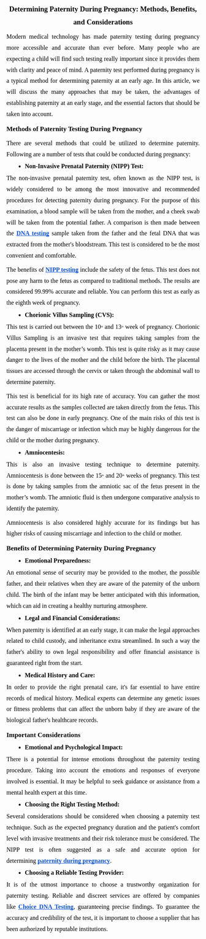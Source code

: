 <p>
    <meta charset="utf-8">
</p>
<h1 style="line-height:1.7999999999999998;margin-bottom:6pt;margin-top:12pt;text-align:center;" dir="ltr"><span style="background-color:#ffffff;color:#000000;font-family:'Times New Roman',serif;font-size:13.999999999999998pt;"><span style="font-style:normal;font-variant:normal;text-decoration:none;vertical-align:baseline;white-space:pre-wrap;"><strong>Determining Paternity During Pregnancy: Methods, Benefits, and Considerations</strong></span></span></h1>
<p style="line-height:1.7999999999999998;margin-bottom:6pt;margin-top:6pt;text-align:justify;" dir="ltr"><span style="background-color:transparent;color:#000000;font-family:'Times New Roman',serif;font-size:12pt;"><span style="font-style:normal;font-variant:normal;font-weight:400;text-decoration:none;vertical-align:baseline;white-space:pre-wrap;">Modern medical technology has made paternity testing during pregnancy more accessible and accurate than ever before. Many people who are expecting a child will find such testing really important since it provides them with clarity and peace of mind. A paternity test performed during pregnancy is a typical method for determining paternity at an early age. In this article, we will discuss the many approaches that may be taken, the advantages of establishing paternity at an early stage, and the essential factors that should be taken into account.</span></span></p>
<h2 style="line-height:1.7999999999999998;margin-bottom:6pt;margin-top:2pt;text-align:justify;" dir="ltr"><span style="background-color:transparent;color:#000000;font-family:'Times New Roman',serif;font-size:13pt;"><span style="font-style:normal;font-variant:normal;text-decoration:none;vertical-align:baseline;white-space:pre-wrap;"><strong>Methods of Paternity Testing During Pregnancy</strong></span></span></h2>
<p style="line-height:1.7999999999999998;margin-bottom:6pt;margin-top:6pt;text-align:justify;" dir="ltr"><span style="background-color:transparent;color:#000000;font-family:'Times New Roman',serif;font-size:12pt;"><span style="font-style:normal;font-variant:normal;font-weight:400;text-decoration:none;vertical-align:baseline;white-space:pre-wrap;">There are several methods that could be utilized to determine paternity. Following are a number of tests that could be conducted during pregnancy:</span></span></p>
<ul style="margin-bottom:0;margin-top:0;padding-inline-start:48px;">
    <li style="background-color:transparent;color:#000000;font-family:'Times New Roman',serif;font-size:12pt;font-style:normal;font-variant:normal;list-style-type:disc;text-decoration:none;vertical-align:baseline;white-space:pre;" dir="ltr" aria-level="1"><span style="background-color:transparent;color:#000000;font-family:'Times New Roman',serif;font-size:12pt;"><span style="font-style:normal;font-variant:normal;text-decoration:none;vertical-align:baseline;white-space:pre-wrap;"><strong>Non-Invasive Prenatal Paternity (NIPP) Test:</strong></span></span></li>
</ul>
<p style="line-height:1.7999999999999998;margin-bottom:6pt;margin-top:6pt;text-align:justify;" dir="ltr"><span style="background-color:transparent;color:#000000;font-family:'Times New Roman',serif;font-size:12pt;"><span style="font-style:normal;font-variant:normal;font-weight:400;text-decoration:none;vertical-align:baseline;white-space:pre-wrap;">The non-invasive prenatal paternity test, often known as the NIPP test, is widely considered to be among the most innovative and recommended procedures for detecting paternity during pregnancy. For the purpose of this examination, a blood sample will be taken from the mother, and a cheek swab will be taken from the potential father. A comparison is then made between the&nbsp;</span></span><a style="text-decoration:none;" target="_blank" rel="noopener noreferrer" href="https://www.choicedna.com/dna-testing-locations/ME"><span style="background-color:transparent;color:#1155cc;font-family:'Times New Roman',serif;font-size:12pt;"><span style="-webkit-text-decoration-skip:none;font-style:normal;font-variant:normal;text-decoration-skip-ink:none;vertical-align:baseline;white-space:pre-wrap;"><strong><u>DNA testing</u></strong></span></span></a><span style="background-color:transparent;color:#000000;font-family:'Times New Roman',serif;font-size:12pt;"><span style="font-style:normal;font-variant:normal;font-weight:400;text-decoration:none;vertical-align:baseline;white-space:pre-wrap;"> sample taken from the father and the fetal DNA that was extracted from the mother's bloodstream. This test is considered to be the most convenient and comfortable.</span></span></p>
<p style="line-height:1.7999999999999998;margin-bottom:6pt;margin-top:6pt;text-align:justify;" dir="ltr"><span style="background-color:transparent;color:#000000;font-family:'Times New Roman',serif;font-size:12pt;"><span style="font-style:normal;font-variant:normal;font-weight:400;text-decoration:none;vertical-align:baseline;white-space:pre-wrap;">The benefits of&nbsp;</span></span><a style="text-decoration:none;" target="_blank" rel="noopener noreferrer" href="https://www.choicedna.com/our-testing-services/noninvasive-prenatal-dna-testing/"><span style="background-color:transparent;color:#1155cc;font-family:'Times New Roman',serif;font-size:12pt;"><span style="-webkit-text-decoration-skip:none;font-style:normal;font-variant:normal;text-decoration-skip-ink:none;vertical-align:baseline;white-space:pre-wrap;"><strong><u>NIPP testing</u></strong></span></span></a><span style="background-color:transparent;color:#000000;font-family:'Times New Roman',serif;font-size:12pt;"><span style="font-style:normal;font-variant:normal;font-weight:400;text-decoration:none;vertical-align:baseline;white-space:pre-wrap;"> include the safety of the fetus. This test does not pose any harm to the fetus as compared to traditional methods. The results are considered 99.99% accurate and reliable. You can perform this test as early as the eighth week of pregnancy.</span></span></p>
<ul style="margin-bottom:0;margin-top:0;padding-inline-start:48px;">
    <li style="background-color:transparent;color:#000000;font-family:'Times New Roman',serif;font-size:12pt;font-style:normal;font-variant:normal;list-style-type:disc;text-decoration:none;vertical-align:baseline;white-space:pre;" dir="ltr" aria-level="1"><span style="background-color:transparent;color:#000000;font-family:'Times New Roman',serif;font-size:12pt;"><span style="font-style:normal;font-variant:normal;text-decoration:none;vertical-align:baseline;white-space:pre-wrap;"><strong>Chorionic Villus Sampling (CVS):</strong></span></span></li>
</ul>
<p style="line-height:1.7999999999999998;margin-bottom:6pt;margin-top:6pt;text-align:justify;" dir="ltr"><span style="background-color:transparent;color:#000000;font-family:'Times New Roman',serif;font-size:12pt;"><span style="font-style:normal;font-variant:normal;font-weight:400;text-decoration:none;vertical-align:baseline;white-space:pre-wrap;">This test is carried out between the 10</span></span><span style="background-color:transparent;color:#000000;font-family:'Times New Roman',serif;font-size:0.6em;"><span style="font-style:normal;font-variant:normal;font-weight:400;text-decoration:none;vertical-align:baseline;white-space:pre-wrap;"><sup>th</sup></span></span><span style="background-color:transparent;color:#000000;font-family:'Times New Roman',serif;font-size:12pt;"><span style="font-style:normal;font-variant:normal;font-weight:400;text-decoration:none;vertical-align:baseline;white-space:pre-wrap;"> and 13</span></span><span style="background-color:transparent;color:#000000;font-family:'Times New Roman',serif;font-size:0.6em;"><span style="font-style:normal;font-variant:normal;font-weight:400;text-decoration:none;vertical-align:baseline;white-space:pre-wrap;"><sup>th</sup></span></span><span style="background-color:transparent;color:#000000;font-family:'Times New Roman',serif;font-size:12pt;"><span style="font-style:normal;font-variant:normal;font-weight:400;text-decoration:none;vertical-align:baseline;white-space:pre-wrap;"> week of pregnancy. Chorionic Villus Sampling is an invasive test that requires taking samples from the placenta present in the mother’s womb. This test is quite risky as it may cause danger to the lives of the mother and the child before the birth. The placental tissues are accessed through the cervix or taken through the abdominal wall to determine paternity.</span></span></p>
<p style="line-height:1.7999999999999998;margin-bottom:6pt;margin-top:6pt;text-align:justify;" dir="ltr"><span style="background-color:transparent;color:#000000;font-family:'Times New Roman',serif;font-size:12pt;"><span style="font-style:normal;font-variant:normal;font-weight:400;text-decoration:none;vertical-align:baseline;white-space:pre-wrap;">This test is beneficial for its high rate of accuracy. You can gather the most accurate results as the samples collected are taken directly from the fetus. This test can also be done in early pregnancy. One of the main risks of this test is the danger of miscarriage or infection which may be highly dangerous for the child or the mother during pregnancy.</span></span></p>
<ul style="margin-bottom:0;margin-top:0;padding-inline-start:48px;">
    <li style="background-color:transparent;color:#000000;font-family:'Times New Roman',serif;font-size:12pt;font-style:normal;font-variant:normal;list-style-type:disc;text-decoration:none;vertical-align:baseline;white-space:pre;" dir="ltr" aria-level="1"><span style="background-color:transparent;color:#000000;font-family:'Times New Roman',serif;font-size:12pt;"><span style="font-style:normal;font-variant:normal;text-decoration:none;vertical-align:baseline;white-space:pre-wrap;"><strong>Amniocentesis:</strong></span></span></li>
</ul>
<p style="line-height:1.7999999999999998;margin-bottom:6pt;margin-top:6pt;text-align:justify;" dir="ltr"><span style="background-color:transparent;color:#000000;font-family:'Times New Roman',serif;font-size:12pt;"><span style="font-style:normal;font-variant:normal;font-weight:400;text-decoration:none;vertical-align:baseline;white-space:pre-wrap;">This is also an invasive testing technique to determine paternity. Amniocentesis is done between the 15</span></span><span style="background-color:transparent;color:#000000;font-family:'Times New Roman',serif;font-size:0.6em;"><span style="font-style:normal;font-variant:normal;font-weight:400;text-decoration:none;vertical-align:baseline;white-space:pre-wrap;"><sup>th</sup></span></span><span style="background-color:transparent;color:#000000;font-family:'Times New Roman',serif;font-size:12pt;"><span style="font-style:normal;font-variant:normal;font-weight:400;text-decoration:none;vertical-align:baseline;white-space:pre-wrap;"> and 20</span></span><span style="background-color:transparent;color:#000000;font-family:'Times New Roman',serif;font-size:0.6em;"><span style="font-style:normal;font-variant:normal;font-weight:400;text-decoration:none;vertical-align:baseline;white-space:pre-wrap;"><sup>th</sup></span></span><span style="background-color:transparent;color:#000000;font-family:'Times New Roman',serif;font-size:12pt;"><span style="font-style:normal;font-variant:normal;font-weight:400;text-decoration:none;vertical-align:baseline;white-space:pre-wrap;"> weeks of pregnancy. This test is done by taking samples from the amniotic sac of the fetus present in the mother’s womb. The amniotic fluid is then undergone comparative analysis to identify the paternity.</span></span></p>
<p style="line-height:1.7999999999999998;margin-bottom:6pt;margin-top:6pt;text-align:justify;" dir="ltr"><span style="background-color:transparent;color:#000000;font-family:'Times New Roman',serif;font-size:12pt;"><span style="font-style:normal;font-variant:normal;font-weight:400;text-decoration:none;vertical-align:baseline;white-space:pre-wrap;">Amniocentesis is also considered highly accurate for its findings but has higher risks of causing miscarriage and infection to the child or mother.</span></span></p>
<h2 style="line-height:1.7999999999999998;margin-bottom:6pt;margin-top:2pt;text-align:justify;" dir="ltr"><span style="background-color:transparent;color:#000000;font-family:'Times New Roman',serif;font-size:13pt;"><span style="font-style:normal;font-variant:normal;text-decoration:none;vertical-align:baseline;white-space:pre-wrap;"><strong>Benefits of Determining Paternity During Pregnancy</strong></span></span></h2>
<ul style="margin-bottom:0;margin-top:0;padding-inline-start:48px;">
    <li style="background-color:transparent;color:#000000;font-family:'Times New Roman',serif;font-size:12pt;font-style:normal;font-variant:normal;list-style-type:disc;text-decoration:none;vertical-align:baseline;white-space:pre;" dir="ltr" aria-level="1"><span style="background-color:transparent;color:#000000;font-family:'Times New Roman',serif;font-size:12pt;"><span style="font-style:normal;font-variant:normal;text-decoration:none;vertical-align:baseline;white-space:pre-wrap;"><strong>Emotional Preparedness:</strong></span></span></li>
</ul>
<p style="line-height:1.7999999999999998;margin-bottom:6pt;margin-top:6pt;text-align:justify;" dir="ltr"><span style="background-color:transparent;color:#000000;font-family:'Times New Roman',serif;font-size:12pt;"><span style="font-style:normal;font-variant:normal;font-weight:400;text-decoration:none;vertical-align:baseline;white-space:pre-wrap;">An emotional sense of security may be provided to the mother, the possible father, and their relatives when they are aware of the paternity of the unborn child. The birth of the infant may be better anticipated with this information, which can aid in creating a healthy&nbsp;nurturing atmosphere.</span></span></p>
<ul style="margin-bottom:0;margin-top:0;padding-inline-start:48px;">
    <li style="background-color:transparent;color:#000000;font-family:'Times New Roman',serif;font-size:12pt;font-style:normal;font-variant:normal;list-style-type:disc;text-decoration:none;vertical-align:baseline;white-space:pre;" dir="ltr" aria-level="1"><span style="background-color:transparent;color:#000000;font-family:'Times New Roman',serif;font-size:12pt;"><span style="font-style:normal;font-variant:normal;text-decoration:none;vertical-align:baseline;white-space:pre-wrap;"><strong>Legal and Financial Considerations:</strong></span></span></li>
</ul>
<p style="line-height:1.7999999999999998;margin-bottom:6pt;margin-top:6pt;text-align:justify;" dir="ltr"><span style="background-color:transparent;color:#000000;font-family:'Times New Roman',serif;font-size:12pt;"><span style="font-style:normal;font-variant:normal;font-weight:400;text-decoration:none;vertical-align:baseline;white-space:pre-wrap;">When paternity is identified at an early stage, it can make the legal approaches related to child custody, and inheritance extra streamlined. In such a way the father's ability to own legal responsibility and offer financial assistance is guaranteed right from the start.</span></span></p>
<ul style="margin-bottom:0;margin-top:0;padding-inline-start:48px;">
    <li style="background-color:transparent;color:#000000;font-family:'Times New Roman',serif;font-size:12pt;font-style:normal;font-variant:normal;list-style-type:disc;text-decoration:none;vertical-align:baseline;white-space:pre;" dir="ltr" aria-level="1"><span style="background-color:transparent;color:#000000;font-family:'Times New Roman',serif;font-size:12pt;"><span style="font-style:normal;font-variant:normal;text-decoration:none;vertical-align:baseline;white-space:pre-wrap;"><strong>Medical History and Care:</strong></span></span></li>
</ul>
<p style="line-height:1.7999999999999998;margin-bottom:6pt;margin-top:6pt;text-align:justify;" dir="ltr"><span style="background-color:transparent;color:#000000;font-family:'Times New Roman',serif;font-size:12pt;"><span style="font-style:normal;font-variant:normal;font-weight:400;text-decoration:none;vertical-align:baseline;white-space:pre-wrap;">In order to provide the right prenatal care, it's far essential to have entire records of medical history. Medical experts can determine any genetic issues or fitness problems that can affect the unborn baby if they are aware of the biological father's healthcare records.</span></span></p>
<h2 style="line-height:1.7999999999999998;margin-bottom:6pt;margin-top:2pt;text-align:justify;" dir="ltr"><span style="background-color:transparent;color:#000000;font-family:'Times New Roman',serif;font-size:13pt;"><span style="font-style:normal;font-variant:normal;text-decoration:none;vertical-align:baseline;white-space:pre-wrap;"><strong>Important Considerations</strong></span></span></h2>
<ul style="margin-bottom:0;margin-top:0;padding-inline-start:48px;">
    <li style="background-color:transparent;color:#000000;font-family:'Times New Roman',serif;font-size:12pt;font-style:normal;font-variant:normal;list-style-type:disc;text-decoration:none;vertical-align:baseline;white-space:pre;" dir="ltr" aria-level="1"><span style="background-color:transparent;color:#000000;font-family:'Times New Roman',serif;font-size:12pt;"><span style="font-style:normal;font-variant:normal;text-decoration:none;vertical-align:baseline;white-space:pre-wrap;"><strong>Emotional and Psychological Impact:</strong></span></span></li>
</ul>
<p style="line-height:1.7999999999999998;margin-bottom:6pt;margin-top:6pt;text-align:justify;" dir="ltr"><span style="background-color:transparent;color:#000000;font-family:'Times New Roman',serif;font-size:12pt;"><span style="font-style:normal;font-variant:normal;font-weight:400;text-decoration:none;vertical-align:baseline;white-space:pre-wrap;">There is a potential for intense emotions throughout the paternity testing procedure. Taking into account the emotions and responses of everyone involved is essential. It may be helpful to seek guidance or assistance from a mental health expert at this time.</span></span></p>
<ul style="margin-bottom:0;margin-top:0;padding-inline-start:48px;">
    <li style="background-color:transparent;color:#000000;font-family:'Times New Roman',serif;font-size:12pt;font-style:normal;font-variant:normal;list-style-type:disc;text-decoration:none;vertical-align:baseline;white-space:pre;" dir="ltr" aria-level="1"><span style="background-color:transparent;color:#000000;font-family:'Times New Roman',serif;font-size:12pt;"><span style="font-style:normal;font-variant:normal;text-decoration:none;vertical-align:baseline;white-space:pre-wrap;"><strong>Choosing the Right Testing Method:</strong></span></span></li>
</ul>
<p style="line-height:1.7999999999999998;margin-bottom:6pt;margin-top:6pt;text-align:justify;" dir="ltr"><span style="background-color:transparent;color:#000000;font-family:'Times New Roman',serif;font-size:12pt;"><span style="font-style:normal;font-variant:normal;font-weight:400;text-decoration:none;vertical-align:baseline;white-space:pre-wrap;">Several considerations should be considered when choosing a paternity test technique. Such as the expected pregnancy duration and the patient's comfort level with invasive treatments and their risk tolerance must be considered. The NIPP test is often suggested as a safe and accurate option for determining&nbsp;</span></span><a style="text-decoration:none;" target="_blank" rel="noopener noreferrer" href="https://facednatest.com/what-diseases-detected-genetic-testing-during-pregnancy/"><span style="background-color:transparent;color:#1155cc;font-family:'Times New Roman',serif;font-size:12pt;"><span style="-webkit-text-decoration-skip:none;font-style:normal;font-variant:normal;text-decoration-skip-ink:none;vertical-align:baseline;white-space:pre-wrap;"><strong><u>paternity during pregnancy</u></strong></span></span></a><span style="background-color:transparent;color:#000000;font-family:'Times New Roman',serif;font-size:12pt;"><span style="font-style:normal;font-variant:normal;font-weight:400;text-decoration:none;vertical-align:baseline;white-space:pre-wrap;">.</span></span></p>
<ul style="margin-bottom:0;margin-top:0;padding-inline-start:48px;">
    <li style="background-color:transparent;color:#000000;font-family:'Times New Roman',serif;font-size:12pt;font-style:normal;font-variant:normal;list-style-type:disc;text-decoration:none;vertical-align:baseline;white-space:pre;" dir="ltr" aria-level="1"><span style="background-color:transparent;color:#000000;font-family:'Times New Roman',serif;font-size:12pt;"><span style="font-style:normal;font-variant:normal;text-decoration:none;vertical-align:baseline;white-space:pre-wrap;"><strong>Choosing a Reliable Testing Provider:</strong></span></span></li>
</ul>
<p style="line-height:1.7999999999999998;margin-bottom:6pt;margin-top:6pt;text-align:justify;" dir="ltr"><span style="background-color:transparent;color:#000000;font-family:'Times New Roman',serif;font-size:12pt;"><span style="font-style:normal;font-variant:normal;font-weight:400;text-decoration:none;vertical-align:baseline;white-space:pre-wrap;">It is of the utmost importance to choose a trustworthy organization&nbsp;for paternity testing. Reliable and discreet services are offered by companies like&nbsp;</span></span><a style="text-decoration:none;" target="_blank" rel="noopener noreferrer" href="https://www.choicedna.com/"><span style="background-color:transparent;color:#1155cc;font-family:'Times New Roman',serif;font-size:12pt;"><span style="-webkit-text-decoration-skip:none;font-style:normal;font-variant:normal;text-decoration-skip-ink:none;vertical-align:baseline;white-space:pre-wrap;"><strong><u>Choice DNA Testing</u></strong></span></span></a><span style="background-color:transparent;color:#000000;font-family:'Times New Roman',serif;font-size:12pt;"><span style="font-style:normal;font-variant:normal;font-weight:400;text-decoration:none;vertical-align:baseline;white-space:pre-wrap;">, guaranteeing precise findings. To guarantee the accuracy and credibility of the test, it is important to choose a supplier that has been authorized by reputable institutions.</span></span></p>
